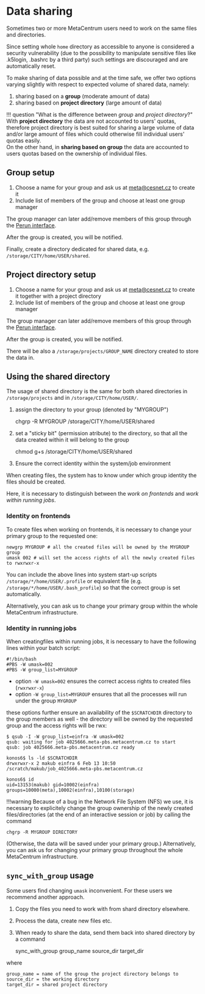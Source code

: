 # Data sharing

Sometimes two or more MetaCentrum users need to work on the same files and directories.

Since setting whole `home` directory as accessible to anyone is considered a security vulnerability (due to the possibility to manipulate sensitive files like .k5login, .bashrc by a third party) such settings are discouraged and are automatically reset.

To make sharing of data possible and at the time safe, we offer two options varying slightly with respect to expected volume of shared data, namely:

1. sharing based on a **group** (moderate amount of data)
2. sharing based on **project directory** (large amount of data)

!!! question "What is the difference between *group* and *project directory*?"
    With **project directory** the data are not accounted to users' quotas, therefore project directory is best suited for sharing a large volume of data and/or large amount of files which could otherwise fill individual users' quotas easily.<br/> On the other hand, in **sharing based on group** the data are accounted to users quotas based on the ownership of individual files. 

## Group setup

1. Choose a name for your group and ask us at <meta@cesnet.cz> to create it
2. Include list of members of the group and choose at least one group manager

The group manager can later add/remove members of this group through the [Perun interface](../../access/perun).

After the group is created, you will be notified.

Finally, create a directory dedicated for shared data, e.g. `/storage/CITY/home/USER/shared`.

## Project directory setup 

1. Choose a name for your group and ask us at <meta@cesnet.cz> to create it together with a project directory
2. Include list of members of the group and choose at least one group manager

The group manager can later add/remove members of this group through the [Perun interface](../../access/perun).

After the group is created, you will be notified.

There will be also a `/storage/projects/GROUP_NAME` directory created to store the data in.

## Using the shared directory

The usage of shared directory is the same for both shared directories in `/storage/projects` and in `/storage/CITY/home/USER/`.

1. assign the directory to your group (denoted by "MYGROUP")

    chgrp -R MYGROUP /storage/CITY/home/USER/shared

2. set a "sticky bit" (permission atribute) to the directory, so that all the data created within it will belong to the group

    chmod g+s /storage/CITY/home/USER/shared

3. Ensure the correct identity within the system/job environment

When creating files, the system has to know under which group identity the files should be created.

Here, it is necessary to distinguish between the *work on frontends* and *work within running jobs*.

### Identity on frontends

To create files when working on frontends, it is necessary to change your primary group to the requested one:

    newgrp MYGROUP # all the created files will be owned by the MYGROUP group
    umask 002 # will set the access rights of all the newly created files to rwxrwxr-x

You can include the above lines into system start-up scripts `/storage/*/home/USER/.profile` or equivalent file (e.g. `/storage/*/home/USER/.bash_profile`) so that the correct group is set automatically.
           
Alternatively, you can ask us to change your primary group within the whole MetaCentrum infrastructure.

### Identity in running jobs

When creatingfiles within running jobs, it is necessary to have the following lines within your batch script:

```
#!/bin/bash
#PBS -W umask=002
#PBS -W group_list=MYGROUP
```
- option `-W umask=002` ensures the correct access rights to created files (`rwxrwxr-x`)
- option `-W group_list=MYGROUP` ensures that all the processes will run under the group `MYGROUP`

these options further ensure an availability of the `$SCRATCHDIR` directory to the group members as well - the directory will be owned by the requested group and the access rights will be rwx:

```
$ qsub -I -W group_list=einfra -W umask=002
qsub: waiting for job 4025666.meta-pbs.metacentrum.cz to start
qsub: job 4025666.meta-pbs.metacentrum.cz ready

konos6$ ls -ld $SCRATCHDIR
drwxrwxr-x 2 makub einfra 6 Feb 13 10:50 /scratch/makub/job_4025666.meta-pbs.metacentrum.cz

konos6$ id
uid=13153(makub) gid=10002(einfra) groups=10000(meta),10002(einfra),10100(storage)
```

!!!warning
    Because of a bug in the Network File System (NFS) we use, it is necessary to explicitely change the group ownership of the newly created files/directories (at the end of an interactive session or job) by calling the command

    chgrp -R MYGROUP DIRECTORY

(Otherwise, the data will be saved under your primary group.) Alternatively, you can ask us for changing your primary group throughout the whole MetaCentrum infrastructure.

## `sync_with_group` usage

Some users find changing `umask` inconvenient. For these users we recommend another approach.

1. Copy the files you need to work with from shard directory elsewhere.
2. Process the data, create new files etc.
3. When ready to share the data, send them back into shared directory by a command

    sync_with_group group_name source_dir target_dir

where

    group_name = name of the group the project directory belongs to
    source_dir = the working directory
    target_dir = shared project directory

<!--
[NFSv4](https://wiki.metacentrum.cz/wiki/Access_Control_Lists_on_NFSv4)
-->
